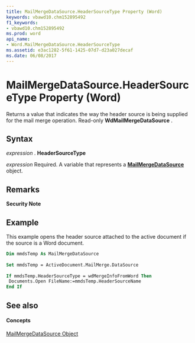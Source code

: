 ```yaml
---
title: MailMergeDataSource.HeaderSourceType Property (Word)
keywords: vbawd10.chm152895492
f1_keywords:
- vbawd10.chm152895492
ms.prod: word
api_name:
- Word.MailMergeDataSource.HeaderSourceType
ms.assetid: e3ac1282-5f61-1425-07d7-d23a027decaf
ms.date: 06/08/2017
---
```



# MailMergeDataSource.HeaderSourceType Property (Word)

Returns a value that indicates the way the header source is being supplied for the mail merge operation. Read-only  **WdMailMergeDataSource** .


## Syntax

 _expression_ . **HeaderSourceType**

 _expression_ Required. A variable that represents a **[MailMergeDataSource](Word.MailMergeDataSource.md)** object.


## Remarks


 **Security Note**  




## Example

This example opens the header source attached to the active document if the source is a Word document.


```vb
Dim mmdsTemp As MailMergeDataSource 
 
Set mmdsTemp = ActiveDocument.MailMerge.DataSource 
 
If mmdsTemp.HeaderSourceType = wdMergeInfoFromWord Then 
 Documents.Open FileName:=mmdsTemp.HeaderSourceName 
End If
```


## See also


#### Concepts


[MailMergeDataSource Object](Word.MailMergeDataSource.md)

